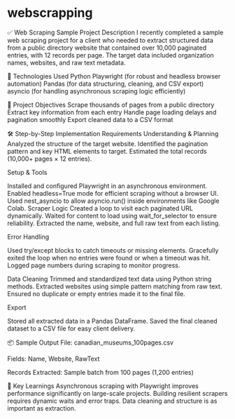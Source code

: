 # webscrapping

✅ Web Scraping Sample Project Description
I recently completed a sample web scraping project for a client who needed to extract structured data from a public directory website that contained over 10,000 paginated entries, with 12 records per page. The target data included organization names, websites, and raw text metadata.

🔧 Technologies Used
Python
Playwright (for robust and headless browser automation)
Pandas (for data structuring, cleaning, and CSV export)
asyncio (for handling asynchronous scraping logic efficiently)

🧩 Project Objectives
Scrape thousands of pages from a public directory
Extract key information from each entry
Handle page loading delays and pagination smoothly
Export cleaned data to a CSV format

🛠️ Step-by-Step Implementation
Requirements Understanding & Planning
Analyzed the structure of the target website.
Identified the pagination pattern and key HTML elements to target.
Estimated the total records (10,000+ pages × 12 entries).

Setup & Tools

Installed and configured Playwright in an asynchronous environment.
Enabled headless=True mode for efficient scraping without a browser UI.
Used nest_asyncio to allow asyncio.run() inside environments like Google Colab.
Scraper Logic
Created a loop to visit each paginated URL dynamically.
Waited for content to load using wait_for_selector to ensure reliability.
Extracted the name, website, and full raw text from each listing.

Error Handling

Used try/except blocks to catch timeouts or missing elements.
Gracefully exited the loop when no entries were found or when a timeout was hit.
Logged page numbers during scraping to monitor progress.

Data Cleaning
Trimmed and standardized text data using Python string methods.
Extracted websites using simple pattern matching from raw text.
Ensured no duplicate or empty entries made it to the final file.

Export

Stored all extracted data in a Pandas DataFrame.
Saved the final cleaned dataset to a CSV file for easy client delivery.

📦 Sample Output
File: canadian_museums_100pages.csv

Fields: Name, Website, RawText

Records Extracted: Sample batch from 100 pages (1,200 entries)

🧠 Key Learnings
Asynchronous scraping with Playwright improves performance significantly on large-scale projects.
Building resilient scrapers requires dynamic waits and error traps.
Data cleaning and structure is as important as extraction.
